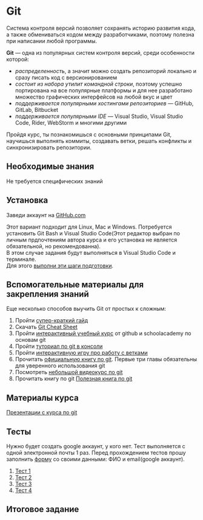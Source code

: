 # Git

Система контроля версий позволяет сохранять историю развития кода, а также обмениваться кодом между разработчиками, поэтому полезна при написании любой программы.

**Git** — одна из популярных систем контроля версий, среди особенности которой:
- *распределенность*, а значит можно создать репозиторий локально и сразу писать код с версионированием
- *состоит из набора утилит командной строки*, поэтому успешно портирована на все популярные платформы и для нее разработано множество графических интерфейсов на любой вкус и цвет
- *поддерживается популярными хостингами репозиториев* — GitHub, GitLab, Bitbucket
- *поддерживается популярными IDE* — Visual Studio, Visual Studio Code, Rider, WebStorm и многими другими

Пройдя курс, ты познакомишься с основными принципами Git, научишься выполнять коммиты, создавать ветки, решать конфликты и синхронизировать репозитории. 


## Необходимые знания

Не требуется специфических знаний


## Установка

Заведи аккаунт на [GitHub.com](https://github.com/join)

Этот вариант подходит для Linux, Mac и Windows. Потребуется установить Git Bash и Visual Studio Code(Этот редактор выбран по личным прдпочтениям автора курса и его установка не является обязательной, но рекомендованна).  
В этом случае задания будут выполняться в Visual Studio Code и терминале.  
Для этого [выполни эти шаги подготовки](https://github.com/schumixer/info_git/blob/master/git-install-cli.md).



## Вспомогательные материалы для закрепления знаний

Еще несколько способов выучить Git от простых к сложным:
1. Пройти [супер-краткий гайд](http://rogerdudler.github.io/git-guide/)
2. Скачать [Git Cheat Sheet](https://github.com/schumixer/info_git/tree/master/git_cheat_sheet)
3. Пройти [интерактивный учебный курс](https://try.github.io) от github и schoolacademy по основам git
4. Пройти [туториал по git в консоли](https://githowto.com/ru)
5. Пройти [интерактивную игру про работу с ветками](http://pcottle.github.io/learnGitBranching/)
6. Прочитать [официальную книгу по git](http://git-scm.com/book/ru/v2). Первые три главы обязательны для уверенного использования git
7. Посмотреть [небольшой видеокурс по git](https://proglib.io/p/system-git/)
8. Прочитать книгу по git [Полезная книга по git](https://github.com/schumixer/info_git/tree/master/literature)

## Материалы курса

[Презентации с курса по git](https://github.com/schumixer/info_git/tree/master/presentations)

## Тесты

Нужно будет создать google аккаунт, у кого нет.
Тест выполняется с одной электронной почты 1 раз.
Перед прохождением тестов прошу заполнить [форму](https://forms.gle/x83pBLS1eQZPRpcH6) со своими данными: ФИО и email(google аккаунт).

1. [Тест 1](https://forms.gle/du2Qk9BfVXCREBGt6)
2. [Тест 2](https://forms.gle/VZqmrX8twrBW2srp7)
3. [Тест 3](https://forms.gle/c2tjaKGKVFcDoNDD6)
4. [Тест 4](https://forms.gle/kdGBU3cPSqRnJjow6)

## Итоговое задание




